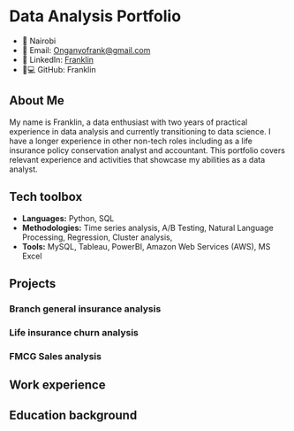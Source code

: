 # Data Analysis Portfolio

- 📍 Nairobi
- 📧 Email: Onganyofrank@gmail.com
- 🔗 LinkedIn: [Franklin](https://www.linkedin.com/in/franklin_onyango)
- 👨💻 GitHub: Franklin

## About Me
My name is Franklin, a data enthusiast with two years of practical experience in data analysis and currently transitioning to data science. I have a longer experience in other non-tech roles including as a life insurance policy conservation analyst and accountant. This portfolio covers relevant experience and activities that showcase my abilities as a data analyst. 

## Tech toolbox
- **Languages:** Python, SQL
- **Methodologies:** Time series analysis, A/B Testing, Natural Language Processing, Regression, Cluster analysis, 
- **Tools:** 	MySQL, Tableau, PowerBI, Amazon Web Services (AWS), MS Excel 


## **Projects**

  ### Branch general insurance analysis


  ### Life insurance churn analysis


  ### FMCG Sales analysis

## Work experience


## Education background
